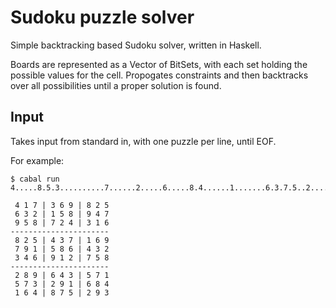 Sudoku puzzle solver
====================

Simple backtracking based Sudoku solver, written in Haskell.

Boards are represented as a Vector of BitSets, with each set holding
the possible values for the cell. Propogates constraints and then
backtracks over all possibilities until a proper solution is found.

Input
-----

Takes input from standard in, with one puzzle per line, until EOF.

For example:

```
$ cabal run
4.....8.5.3..........7......2.....6.....8.4......1.......6.3.7.5..2.....1.4......

 4 1 7 | 3 6 9 | 8 2 5
 6 3 2 | 1 5 8 | 9 4 7
 9 5 8 | 7 2 4 | 3 1 6
----------------------
 8 2 5 | 4 3 7 | 1 6 9
 7 9 1 | 5 8 6 | 4 3 2
 3 4 6 | 9 1 2 | 7 5 8
----------------------
 2 8 9 | 6 4 3 | 5 7 1
 5 7 3 | 2 9 1 | 6 8 4
 1 6 4 | 8 7 5 | 2 9 3
```
